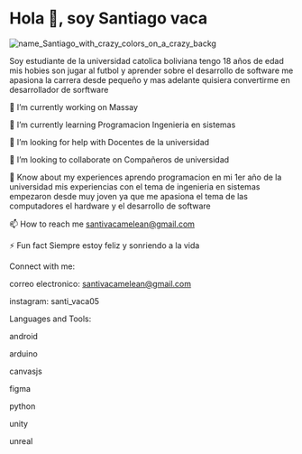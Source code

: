 # Hola 👋, soy Santiago vaca

![name_Santiago_with_crazy_colors_on_a_crazy_backg](https://github.com/Santiag0Vaca/primer-repositorio-/assets/159297663/ca15275e-9bde-4da3-ba4f-3e270fa3600c)

Soy estudiante de la universidad catolica boliviana tengo 18 años de edad mis hobies son jugar al futbol y aprender sobre el desarrollo de software me apasiona la carrera desde pequeño y mas adelante quisiera convertirme en desarrollador de sorftware

🔭 I’m currently working on Massay

🌱 I’m currently learning Programacion Ingenieria en sistemas

🤝 I’m looking for help with Docentes de la universidad

👯 I’m looking to collaborate on Compañeros de universidad

📄 Know about my experiences aprendo programacion en mi 1er año de la universidad mis experiencias con el tema de ingenieria en sistemas empezaron desde muy joven ya que me apasiona el tema de las computadores el hardware y el desarrollo de software

📫 How to reach me santivacamelean@gmail.com

⚡ Fun fact Siempre estoy feliz y sonriendo a la vida

Connect with me:

correo electronico: santivacamelean@gmail.com

instagram: santi_vaca05

Languages and Tools:

android

arduino

canvasjs

figma

python

unity

unreal

